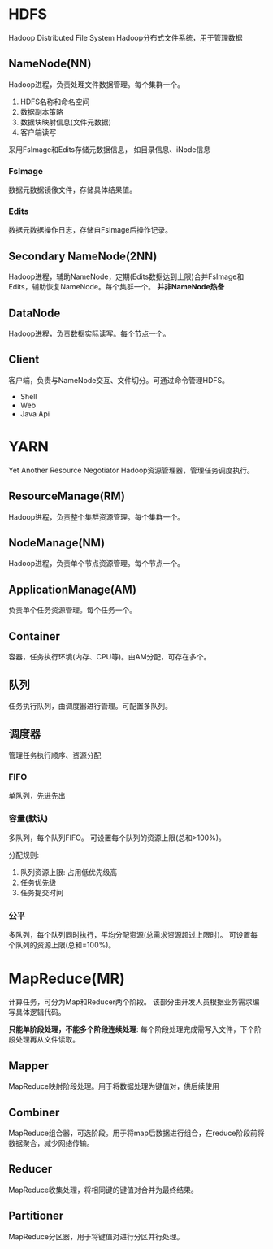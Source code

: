 # HDFS
Hadoop Distributed File System
Hadoop分布式文件系统，用于管理数据

## NameNode(NN)
Hadoop进程，负责处理文件数据管理。每个集群一个。
1. HDFS名称和命名空间
2. 数据副本策略
3. 数据块映射信息(文件元数据)
4. 客户端读写

采用FsImage和Edits存储元数据信息， 如目录信息、iNode信息

### FsImage
数据元数据镜像文件，存储具体结果值。

### Edits
数据元数据操作日志，存储自FsImage后操作记录。

## Secondary NameNode(2NN)
Hadoop进程，辅助NameNode，定期(Edits数据达到上限)合并FsImage和Edits，辅助恢复NameNode。每个集群一个。
**并非NameNode热备**

## DataNode
Hadoop进程，负责数据实际读写。每个节点一个。

## Client
客户端，负责与NameNode交互、文件切分。可通过命令管理HDFS。
- Shell
- Web
- Java Api

# YARN
Yet Another Resource Negotiator
Hadoop资源管理器，管理任务调度执行。

## ResourceManage(RM)
Hadoop进程，负责整个集群资源管理。每个集群一个。

## NodeManage(NM)
Hadoop进程，负责单个节点资源管理。每个节点一个。

## ApplicationManage(AM)
负责单个任务资源管理。每个任务一个。

## Container
容器，任务执行环境(内存、CPU等)。由AM分配，可存在多个。

## 队列
任务执行队列，由调度器进行管理。可配置多队列。

## 调度器
管理任务执行顺序、资源分配

### FIFO
单队列，先进先出

### 容量(默认)
多队列，每个队列FIFO。
可设置每个队列的资源上限(总和>100%)。

分配规则:
1. 队列资源上限: 占用低优先级高
2. 任务优先级
3. 任务提交时间

### 公平
多队列，每个队列同时执行，平均分配资源(总需求资源超过上限时)。
可设置每个队列的资源上限(总和=100%)。

# MapReduce(MR)
计算任务，可分为Map和Reducer两个阶段。
该部分由开发人员根据业务需求编写具体逻辑代码。

**只能单阶段处理，不能多个阶段连续处理**: 每个阶段处理完成需写入文件，下个阶段处理再从文件读取。

## Mapper
MapReduce映射阶段处理。用于将数据处理为键值对，供后续使用

## Combiner
MapReduce组合器，可选阶段。用于将map后数据进行组合，在reduce阶段前将数据聚合，减少网络传输。

## Reducer
MapReduce收集处理，将相同键的键值对合并为最终结果。

## Partitioner
MapReduce分区器，用于将键值对进行分区并行处理。
